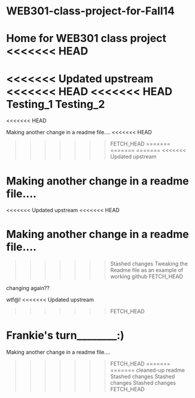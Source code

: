 WEB301-class-project-for-Fall14
===============================

Home for WEB301 class project 
<<<<<<< HEAD
=======

<<<<<<< Updated upstream
<<<<<<< HEAD
<<<<<<< HEAD
Testing_1
Testing_2
=======
<<<<<<< HEAD

Making another change in a readme file....
<<<<<<< HEAD
>>>>>>> FETCH_HEAD
=======
=======
=======
<<<<<<< Updated upstream

Making another change in a readme file....
=======
<<<<<<< Updated upstream
<<<<<<< HEAD

Making another change in a readme file....
=======
>>>>>>> Stashed changes
Tweaking the Readme file as an example of working github
>>>>>>> FETCH_HEAD


changing again??



wtf@!
<<<<<<< Updated upstream
>>>>>>> FETCH_HEAD


Frankie's turn________:)
=======

Making another change in a readme file....
>>>>>>> FETCH_HEAD
=======
=======
cleaned-up readme
>>>>>>> Stashed changes
>>>>>>> Stashed changes
>>>>>>> Stashed changes
>>>>>>> FETCH_HEAD
